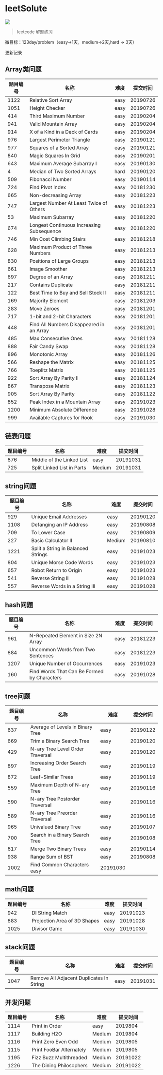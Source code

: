 # leetSolute

![](https://img.shields.io/badge/247-leetcode-green.svg)

> leetcode 解题练习

微目标：123day/problem（easy->1天，medium->2天,hard -> 3天）

更新记录

## Array类问题

| 题目编号 | 名称 | 难度 | 提交时间 |
| ------ | ------ | ------ |------ |
| 1122 |  Relative Sort Array | easy | 20190726 |
| 1051 |  Height Checker | easy | 20190726 |
| 414 | Third Maximum Number | easy | 20190204 |
| 941 | Valid Mountain Array | easy | 20190204 |
| 914 | X of a Kind in a Deck of Cards | easy | 20190204 |
| 976 | Largest Perimeter Triangle | easy | 20190121 |
| 977 | Squares of a Sorted Array | easy | 20190121 |
| 840 | Magic Squares In Grid | easy | 20190201 |
| 643 | Maximum Average Subarray I | easy | 20190130 |
| 4 | Median of Two Sorted Arrays | hard | 20190120 |
| 509 | Fibonacci Number | easy | 20190114 |
| 724 | Find Pivot Index | easy | 20181230 |
| 665 | Non-decreasing Array | easy | 20181223 |
| 747 | Largest Number At Least Twice of Others | easy | 20181223 |
| 53 | Maximum Subarray | easy | 20181220 |
| 674 | Longest Continuous Increasing Subsequence | easy | 20181220 |
| 746 | Min Cost Climbing Stairs | easy | 20181218 |
| 628 | Maximum Product of Three Numbers | easy | 20181213 |
| 830 | Positions of Large Groups | easy | 20181213 |
| 661 | Image Smoother | easy | 20181213 |
| 697 | Degree of an Array | easy | 20181211 |
| 217 | Contains Duplicate | easy | 20181211 |
| 122 | Best Time to Buy and Sell Stock II | easy | 20181211 |
| 169 | Majority Element | easy |  20181203 |
| 283 | Move Zeroes | easy | 20181201 |
| 717 | 1-bit and 2-bit Characters | easy | 20181201 |
| 448 | Find All Numbers Disappeared in an Array | easy | 20181201 |
| 485 | Max Consecutive Ones | easy | 20181128 |
| 888 | Fair Candy Swap | easy | 20181128 |
| 896 | Monotonic Array | easy | 20181126 |
| 566 | Reshape the Matrix | easy | 20181125 |
| 766 | Toeplitz Matrix | easy | 20181125  |
| 922 | Sort Array By Parity II | easy | 20181124 |
| 867 | Transpose Matrix | easy | 20181123 |
| 905 | Sort Array By Parity| easy | 20181122 |
| 852 | Peak Index in a Mountain Array | easy | 20191023 |
| 1200 | Minimum Absolute Difference | easy | 20191028 |
| 999 |  Available Captures for Rook | easy | 20191030 |


## 链表问题
| 题目编号 | 名称 | 难度 | 提交时间 |
| ------ | ------ | ------ |------ |
| 876 | Middle of the Linked List | easy | 20191031 |
| 725 | Split Linked List in Parts | Medium | 20191031 |



## string问题
| 题目编号 | 名称 | 难度 | 提交时间 |
| ------ | ------ | ------ |------ |
| 929 | Unique Email Addresses | easy | 20190120 |
| 1108 | Defanging an IP Address | easy | 20190808 |
| 709 | To Lower Case | easy | 20190809 |
| 227 |  Basic Calculator II | Medium | 20190810 |
| 1221 | Split a String in Balanced Strings | easy | 20191023 |
| 804 | Unique Morse Code Words | easy | 20191023 |
| 657 | Robot Return to Origin | easy | 20191023 |
| 541 | Reverse String II | easy | 20191028 |
| 557 | Reverse Words in a String III | easy | 20191028 |

## hash问题
| 题目编号 | 名称 | 难度 | 提交时间 |
| ------ | ------ | ------ |------ |
| 961 | N-Repeated Element in Size 2N Array | easy | 20181223 |
| 884 | Uncommon Words from Two Sentences | easy | 20181223 |
| 1207 | Unique Number of Occurrences | easy | 20191023 |
| 160 | Find Words That Can Be Formed by Characters | easy | 20191028 | 

## tree问题
| 题目编号 | 名称 | 难度 | 提交时间 |
| ------ | ------ | ------ |------ |
| 637 | Average of Levels in Binary Tree | easy | 20190122 |
| 669 |  Trim a Binary Search Tree | easy | 20190120 |
| 429 | N-ary Tree Level Order Traversal | easy | 20190120 |
| 897 | Increasing Order Search Tree | easy | 20190119 |
| 872 | Leaf-Similar Trees | easy | 20190119 |
| 559 | Maximum Depth of N-ary Tree | easy | 20190116 |
| 590 | N-ary Tree Postorder Traversal | easy | 20190116 |
| 589 | N-ary Tree Preorder Traversal | easy | 20190116 |
| 965 |  Univalued Binary Tree | easy | 20190107 |
| 700 | Search in a Binary Search Tree | easy | 20190108 |
| 617 | Merge Two Binary Trees | easy | 20190114|
| 938 | Range Sum of BST | easy | 20190808 |
| 1002 |  Find Common Characters easy | 20191030 |

## math问题
| 题目编号 | 名称 | 难度 | 提交时间 |
| ------ | ------ | ------ |------ |
| 942 | DI String Match | easy | 20191023 |
| 883 | Projection Area of 3D Shapes | easy | 20191028 |
| 1025 | Divisor Game | easy | 20191030 |

## stack问题
| 题目编号 | 名称 | 难度 | 提交时间 |
| ------ | ------ | ------ |------ |
| 1047 |Remove All Adjacent Duplicates In String | easy | 20191031 |

## 并发问题
| 题目编号 | 名称 | 难度 | 提交时间 |
| ------ | ------ | ------ |------ |
| 1114 | Print in Order | easy | 2019804 |
| 1117 | Building H2O | Medium | 2019804 |
| 1116 | Print Zero Even Odd | Medium | 2019805 | 
| 1115 | Print FooBar Alternately | Medium | 2019805 | 
| 1195 | Fizz Buzz Multithreaded | Medium | 20191022 | 
| 1226 | The Dining Philosophers | Medium | 20191022 | 